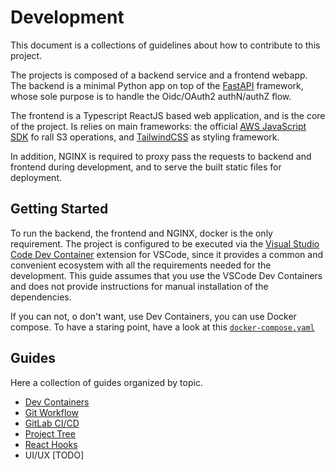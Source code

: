 # Development

This document is a collections of guidelines about how to contribute to this
project.

The projects is composed of a backend service and a frontend webapp.
The backend is a minimal Python app on top of the
[FastAPI](https://fastapi.tiangolo.com) framework, whose sole purpose is to
handle the Oidc/OAuth2 authN/authZ flow.

The frontend is a Typescript ReactJS based web application, and is the core of
the project. Is relies on main frameworks: the official
[AWS JavaScript SDK](https://docs.aws.amazon.com/AWSJavaScriptSDK/v3/latest/)
fo rall S3 operations, and [TailwindCSS](https://tailwindcss.com) as styling
framework.

In addition, NGINX is required to proxy pass the requests to backend and
frontend during development, and to serve the built static files for
deployment.

## Getting Started

To run the backend, the frontend and NGINX, docker is the only requirement.
The project is configured to be executed via the
[Visual Studio Code Dev Container](https://code.visualstudio.com/docs/devcontainers/containers)
extension for VSCode, since it provides a common and convenient ecosystem with
all the requirements needed for the development. This guide assumes that you use
the VSCode Dev Containers and does not provide instructions for manual
installation of the dependencies.

If you can not, o don't want, use Dev Containers, you can use Docker compose.
To have a staring point, have a look at this
[`docker-compose.yaml`](../../.devcontainer/docker-compose.yaml)

## Guides

Here a collection of guides organized by topic.

- [Dev Containers](dev-containers.md)
- [Git Workflow](git-workflow.md)
- [GitLab CI/CD](gitlab-ci.md)
- [Project Tree](project-tree.md)
- [React Hooks](react-hooks.md)
- UI/UX [TODO]
